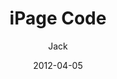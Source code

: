 ---
layout: pop
author: Jack
date: 2012-04-05
link: http://lab.hatkit.com/base2.php
image: ipage.gif
sound: door.mp3
title: iPage Code
category: pop
---